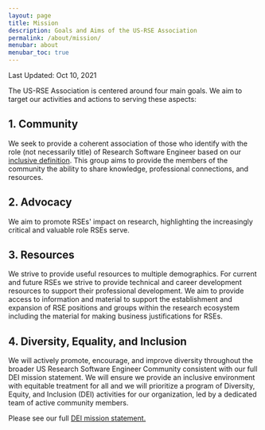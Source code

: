 ```yaml
---
layout: page
title: Mission
description: Goals and Aims of the US-RSE Association
permalink: /about/mission/
menubar: about
menubar_toc: true
---
```


Last Updated: Oct 10, 2021

The US-RSE Association is centered around four main goals. We aim
to target our activities and actions to serving these aspects:

## 1. Community 

  We seek to provide a coherent association of those who identify with
  the role (not necessarily title) of Research Software Engineer based
  on our [inclusive definition]({{site.baseurl}}/about/what-is-an-rse/).  This
  group aims to provide the members of the community the ability to
  share knowledge, professional connections, and resources.

## 2. Advocacy

  We aim to promote RSEs' impact on research, highlighting the
  increasingly critical and valuable role RSEs serve.

## 3. Resources 

  We strive to provide useful resources to multiple demographics.
  For current and future RSEs we strive to provide technical and
  career development resources to support their professional
  development.  We aim to provide access to information and material
  to support the establishment and expansion of RSE positions and
  groups within the research ecosystem including the material for
  making business justifications for RSEs.

## 4. Diversity, Equality, and Inclusion

  We will actively promote, encourage, and improve diversity throughout the
  broader US Research Software Engineer Community consistent with our full DEI
  mission statement. We will ensure we provide an inclusive environment with
  equitable treatment for all and we will prioritize a program of Diversity,
  Equity, and Inclusion (DEI) activities for our organization, led by a
  dedicated team of active community members.

  Please see our full [DEI mission statement.]({{site.baseurl}}/about/dei-mission/)
  
